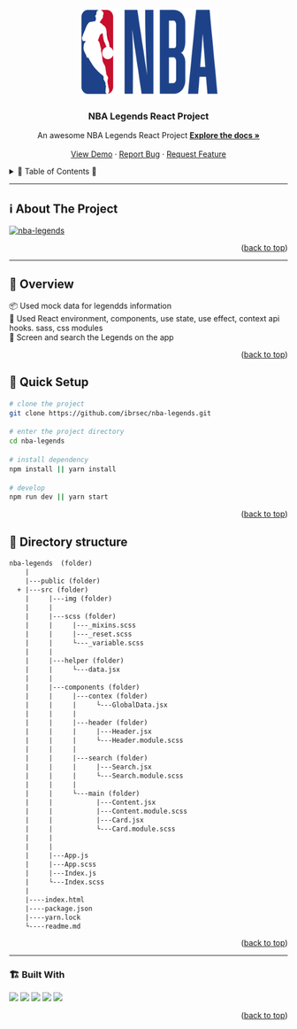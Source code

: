 <a name="readme-top"></a>
 
 
<!-- PROJECT LOGO -->
<br />
<div align="center">
  <a href="https://github.com/ibrsec/nba-legends/">
    <img src="./src/img/nba-logo.png" alt="Logo" width="250" height="160" >
  </a>

  <h3 align="center">NBA Legends React Project</h3>

  <p align="center">
    An awesome NBA Legends React Project
    <a href="https://github.com/ibrsec/nba-legends"><strong>Explore the docs »</strong></a>
    <br />
    <br />
    <a href="https://ibrsec.github.io/nba-legends/">View Demo</a>
    ·
    <a href="https://github.com/ibrsec/nba-legends/issues">Report Bug</a>
    ·
    <a href="https://github.com/ibrsec/nba-legends/issues">Request Feature</a>
  </p>
</div>



<!-- TABLE OF CONTENTS -->
<details>
  <summary>📎 Table of Contents 📎 </summary>
  <ol>
    <li><a href="#about-the-project">About The Project</a></li>
     <!-- <li><a href="#figma">Figma</a></li> -->
     <li><a href="#overview">Overview</a></li>
     <li><a href="#quick-setup">Quick Setup</a></li>
     <li><a href="#directory-structure">Directory structure</a></li>
     <li><a href="#built-with">Built With</a></li>
    <!-- <li>
      <a href="#getting-started">Getting Started</a>
      <ul>
        <li><a href="#prerequisites">Prerequisites</a></li>
        <li><a href="#installation">Installation</a></li>
      </ul>
    </li>
    <li><a href="#usage">Usage</a></li>
    <li><a href="#roadmap">Roadmap</a></li>
    <li><a href="#contributing">Contributing</a></li>
    <li><a href="#license">License</a></li>
    <li><a href="#contact">Contact</a></li>
    <li><a href="#acknowledgments">Acknowledgments</a></li> -->

    
  </ol>
</details>





---

<!-- ABOUT THE PROJECT -->
<a name="about-the-project"></a>
## ℹ️ About The Project

[![nba-legends](./src/img/project.gif)](https://ibrsec.github.io/nba-legends/)




<p align="right">(<a href="#readme-top">back to top</a>)</p>


---

<!-- ## Figma 

<a href="https://www.figma.com/file/ePyCHKsx2ODB32uLgyUEEd/bootstrap-home-page?type=design&node-id=0%3A1&mode=design&t=edDzadCB9Ev5FS1a-1">Figma Link</a>  

  <p align="right">(<a href="#readme-top">back to top</a>)</p>




--- -->
<a name="overview"></a>
## 👀 Overview

📦 Used mock data for legendds information </br>
🎯 Used React environment, components, use state, use effect, context api hooks. sass, css modules  </br>
💪 Screen and search the Legends on the app</br>
<!-- 🌱 ÷Screen and search the Legends on the app</br> -->
<!-- 🔩 Shopping cart includes checkout feature   </br> -->
<!-- 💪   </br> -->
<!-- 🐞 Check the finished tasks   </br> -->
<!-- 🖥 Easy to implement multiple windows   -->


<p align="right">(<a href="#readme-top">back to top</a>)</p>


<a name="quick-setup"></a>
## 🛫 Quick Setup

```sh
# clone the project
git clone https://github.com/ibrsec/nba-legends.git

# enter the project directory
cd nba-legends

# install dependency
npm install || yarn install

# develop
npm run dev || yarn start
```

<p align="right">(<a href="#readme-top">back to top</a>)</p>


<!-- ## 🐞 Debug

![nba-legends.gif](/nba-legends.gif) -->








<a name="directory-structure"></a>
## 📂 Directory structure 

```
nba-legends  (folder)
    |          
    |---public (folder)
  + |---src (folder)
    |     |---img (folder) 
    |     |
    |     |---scss (folder)
    |     |     |---_mixins.scss
    |     |     |---_reset.scss  
    |     |     └---_variable.scss
    |     |  
    |     |---helper (folder)
    |     |     └---data.jsx   
    |     |  
    |     |---components (folder)
    |     |     |---contex (folder)
    |     |     |     └---GlobalData.jsx
    |     |     |    
    |     |     |---header (folder)
    |     |     |     |---Header.jsx
    |     |     |     └---Header.module.scss
    |     |     |    
    |     |     |---search (folder)
    |     |     |     |---Search.jsx
    |     |     |     └---Search.module.scss
    |     |     |    
    |     |     └---main (folder)
    |     |           |---Content.jsx
    |     |           |---Content.module.scss
    |     |           |---Card.jsx
    |     |           └---Card.module.scss
    |     |         
    |     |
    |     |---App.js
    |     |---App.scss
    |     |---Index.js
    |     └---Index.scss
    |     
    |----index.html    
    |----package.json
    |----yarn.lock
    └----readme.md 
```

<p align="right">(<a href="#readme-top">back to top</a>)</p>

---

<a name="built-with"></a>
### 🏗️ Built With

 
<!-- https://dev.to/envoy_/150-badges-for-github-pnk  search skills-->

 <img src="https://img.shields.io/badge/HTML-239120?style=for-the-badge&logo=html5&logoColor=white">
 <img src="https://img.shields.io/badge/CSS-239120?&style=for-the-badge&logo=css3&logoColor=white&color=red"> 
 <img src="https://img.shields.io/badge/JavaScript-F7DF1E?style=for-the-badge&logo=javascript&logoColor=black"> 
 <!-- <img src="https://img.shields.io/badge/Bootstrap-563D7C?style=for-the-badge&logo=bootstrap&logoColor=white">  -->
 <img src="https://img.shields.io/badge/Sass-CC6699?style=for-the-badge&logo=sass&logoColor=white"> 
 <!-- <img src="https://img.shields.io/badge/Vite-AB4BFE?style=for-the-badge&logo=vite&logoColor=FFC920">  -->
 <img src="https://img.shields.io/badge/React-20232A?style=for-the-badge&logo=react&logoColor=61DAFB"> 
 




<p align="right">(<a href="#readme-top">back to top</a>)</p>


